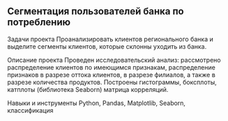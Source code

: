 ## Сегментация пользователей банка по потреблению

Задачи проекта
Проанализировать клиентов регионального банка и выделите сегменты клиентов, которые склонны уходить из банка.

Описание проекта
Проведен исследовательский анализ: рассмотрено распределение клиентов по имеющимся признакам, распределение признаков в разрезе оттока клиентов, в разрезе филиалов, а также в разрезе количества продуктов. Построены гистограммы, боксплоты, катплоты (библиотека Seaborn) матрица корреляций. 

Навыки и инструменты
Python, Pandas, Matplotlib, Seaborn, классификация

